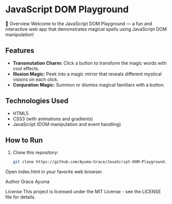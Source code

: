# JavaScript DOM Playground
📌 Overview
Welcome to the JavaScript DOM Playground — a fun and interactive web app that demonstrates magical spells using JavaScript DOM manipulation!

## Features

- **Transmutation Charm:** Click a button to transform the magic words with cool effects.
- **Illusion Magic:** Peek into a magic mirror that reveals different mystical visions on each click.
- **Conjuration Magic:** Summon or dismiss magical familiars with a button.

## Technologies Used

- HTML5
- CSS3 (with animations and gradients)
- JavaScript (DOM manipulation and event handling)

## How to Run

1. Clone this repository:
   ```bash
   git clone https://github.com/Ayuma-Grace/JavaScript-DOM-Playground.git
Open index.html in your favorite web browser.

Author
Grace Ayuma

License
This project is licensed under the MIT License - see the LICENSE file for details.










